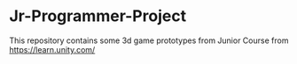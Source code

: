 # Jr-Programmer-Project

This repository contains some 3d game prototypes from Junior Course from https://learn.unity.com/

